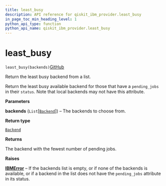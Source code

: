 ```yaml
---
title: least_busy
description: API reference for qiskit_ibm_provider.least_busy
in_page_toc_min_heading_level: 1
python_api_type: function
python_api_name: qiskit_ibm_provider.least_busy
---
```


<span id="least-busy" />

# least\_busy

<span id="qiskit_ibm_provider.least_busy" />

`least_busy(backends)`[GitHub](https://github.com/qiskit/qiskit-ibm-provider/tree/stable/0.10/qiskit_ibm_provider/__init__.py "view source code")

Return the least busy backend from a list.

Return the least busy available backend for those that have a `pending_jobs` in their `status`. Note that local backends may not have this attribute.

**Parameters**

**backends** (`List`\[[`Backend`](/api/qiskit/qiskit.providers.Backend "(in Qiskit v1.0)")]) – The backends to choose from.

**Return type**

[`Backend`](/api/qiskit/qiskit.providers.Backend "(in Qiskit v1.0)")

**Returns**

The backend with the fewest number of pending jobs.

**Raises**

[**IBMError**](qiskit_ibm_provider.IBMError "qiskit_ibm_provider.IBMError") – If the backends list is empty, or if none of the backends is available, or if a backend in the list does not have the `pending_jobs` attribute in its status.

